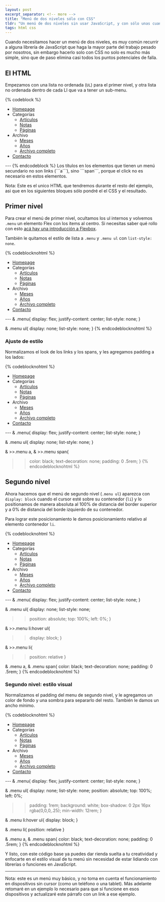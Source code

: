 ```yaml
---
layout: post
excerpt_separator: <!-- more -->
title: "Menú de dos niveles sólo con CSS"
tldr: "Un menú de dos niveles sin usar JavaScript, y con sólo unas cuantas líneas de CSS."
tags: html css
---
```


Cuando necesitamos hacer un menú de dos niveles, es muy común recurrir a alguna librería de JavaScript que haga la mayor parte del trabajo pesado por nosotros, sin embargo hacerlo solo con CSS no solo es mucho más simple, sino que de paso elimina casi todos los puntos potenciales de falla.

## El HTML

Empezamos con una lista no ordenada (```UL```) para el primer nivel, y otra lista no ordenada dentro de cada LI que va a tener un sub-menu.

{% codeblock %}
<ul class="menu">
  <li>
    <a href="#">Homepage</a>
  </li>
  <li>
    <span>Categorías</span>
    <ul>
      <li><a href="#">Artículos</a></li>
      <li><a href="#">Notas</a></li>
      <li><a href="#">Páginas</a></li>
    </ul>
  </li>
  <li>
    <span>Archivo</span>
    <ul>
      <li><a href="#">Meses</a></li>
      <li><a href="#">Años</a></li>
      <li><a href="#">Archivo completo</a></li>
    </ul>
  </li>
  <li>
    <a href="#">Contacto</a>
  </li>
</ul>
---
{% endcodeblock %}
Los títulos en los elementos que tienen un menú secundario no son links (```a```), sino ```span```, porque el click no es necesario en estos elementos.

Nota: Este es el unico HTML que tendremos durante el resto del ejemplo, asi que en los siguientes bloques sólo pondré el el CSS y el resultado.

## Primer nivel

Para crear el menú de primer nivel, ocultamos los ul internos y volvemos ```.menu``` un elemento Flex con los items al centro. Si necesitas saber qué rollo con esto [acá hay una introducción a Flexbox](/notas/2021/flex-ejes/).

También le quitamos el estilo de lista a ```.menu``` y ```.menu ul``` con ```list-style: none```.

{% codeblocknohtml %}
<ul class="menu">
  <li>
    <a href="#">Homepage</a>
  </li>
  <li>
    <span>Categorías</span>
    <ul>
      <li><a href="#">Artículos</a></li>
      <li><a href="#">Notas</a></li>
      <li><a href="#">Páginas</a></li>
    </ul>
  </li>
  <li>
    <span>Archivo</span>
    <ul>
      <li><a href="#">Meses</a></li>
      <li><a href="#">Años</a></li>
      <li><a href="#">Archivo completo</a></li>
    </ul>
  </li>
  <li>
    <a href="#">Contacto</a>
  </li>
</ul>
---
& .menu{
  display: flex;
  justify-content: center;
  list-style: none;
}

& .menu ul{
  display: none;
  list-style: none;
}
{% endcodeblocknohtml %}

### Ajuste de estilo

Normalizamos el look de los links y los spans, y les agregamos padding a los lados:

{% codeblocknohtml %}
<ul class="menu">
  <li>
    <a href="#">Homepage</a>
  </li>
  <li>
    <span>Categorías</span>
    <ul>
      <li><a href="#">Artículos</a></li>
      <li><a href="#">Notas</a></li>
      <li><a href="#">Páginas</a></li>
    </ul>
  </li>
  <li>
    <span>Archivo</span>
    <ul>
      <li><a href="#">Meses</a></li>
      <li><a href="#">Años</a></li>
      <li><a href="#">Archivo completo</a></li>
    </ul>
  </li>
  <li>
    <a href="#">Contacto</a>
  </li>
</ul>
---
& .menu{
  display: flex;
  justify-content: center;
  list-style: none;
}

& .menu ul{
  display: none;
  list-style: none;
}

& >>.menu a,
& >>.menu span{
  >>color: black;
  >>text-decoration: none;
  >>padding: 0 .5rem;
>>}
{% endcodeblocknohtml %}

## Segundo nivel

Ahora hacemos que el menú de segundo nivel (```.menu ul```) aparezca con ```display: block``` cuando el cursor esté sobre su contenedor (```li```) y lo positionamos de manera absoluta al 100% de distancia del border superior y a 0% de distancia del borde izquierdo de su contenedor.

Para lograr este posicionamiento le damos posicionamiento relativo al elemento contenedor ```li```.

{% codeblocknohtml %}
<ul class="menu">
  <li>
    <a href="#">Homepage</a>
  </li>
  <li>
    <span>Categorías</span>
    <ul>
      <li><a href="#">Artículos</a></li>
      <li><a href="#">Notas</a></li>
      <li><a href="#">Páginas</a></li>
    </ul>
  </li>
  <li>
    <span>Archivo</span>
    <ul>
      <li><a href="#">Meses</a></li>
      <li><a href="#">Años</a></li>
      <li><a href="#">Archivo completo</a></li>
    </ul>
  </li>
  <li>
    <a href="#">Contacto</a>
  </li>
</ul>
<spacer/>
---
& .menu{
  display: flex;
  justify-content: center;
  list-style: none;
}

& .menu ul{
  display: none;
  list-style: none;
  >>position: absolute;
  >>top: 100%;
  >>left: 0%;
}

& >>.menu li:hover ul{
  >>display: block;
>>}

& >>.menu li{
  >>position: relative
>>}

& .menu a,
& .menu span{
  color: black;
  text-decoration: none;
  padding: 0 .5rem;
}
{% endcodeblocknohtml %}

### Segundo nivel: estilo visual

Normalizamos el padding del menu de segundo nivel, y le agregamos un color de fondo y una sombra para separarlo del resto. También le damos un ancho mínimo.

{% codeblocknohtml %}
<ul class="menu">
  <li>
    <a href="#">Homepage</a>
  </li>
  <li>
    <span>Categorías</span>
    <ul>
      <li><a href="#">Artículos</a></li>
      <li><a href="#">Notas</a></li>
      <li><a href="#">Páginas</a></li>
    </ul>
  </li>
  <li>
    <span>Archivo</span>
    <ul>
      <li><a href="#">Meses</a></li>
      <li><a href="#">Años</a></li>
      <li><a href="#">Archivo completo</a></li>
    </ul>
  </li>
  <li>
    <a href="#">Contacto</a>
  </li>
</ul>
<spacer/>
---
& .menu{
  display: flex;
  justify-content: center;
  list-style: none;
}

& .menu ul{
  display: none;
  list-style: none;
  position: absolute;
  top: 100%;
  left: 0%;
  >>padding: 1rem;
  >>background: white;
  >>box-shadow: 0 2px 16px rgba(0,0,0,.25);
  >>min-width: 12rem;
}

& .menu li:hover ul{
  display: block;
}

& .menu li{
  position: relative
}

& .menu a,
& .menu span{
  color: black;
  text-decoration: none;
  padding: 0 .5rem;
}
{% endcodeblocknohtml %}

Y listo, con este código base ya puedes dar rienda suelta a tu creatividad y enfocarte en el estilo visual de tu menú sin necesidad de estar lidiando con librerías o funciones en JavaScript.

<hr class="separator">

Nota: este es un menú muy básico, y no toma en cuenta el funcionamiento en dispositivos sin cursor (como un teléfono o una tablet). Más adelante retomaré en un ejemplo lo necesario para que sí funcione en esos dispositivos y actualizaré este párrafo con un link a ese ejemplo.